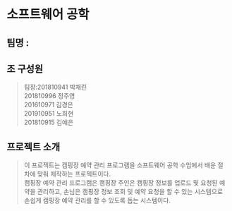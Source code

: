 # 소프트웨어 공학

## 팀명 : 

## 조 구성원
>팀장:201810941 박채린  
201810996 정주영  
201610971 김경은  
201910951 노희현  
201810915 김예은  
       
## 프로젝트 소개
> 이 프로젝트는 캠핑장 예약 관리 프로그램을 소프트웨어 공학 수업에서 배운 절차에 맞춰 제작하는 프로젝트이다.  
> 캠핑장 예약 관리 프로그램은 캠핑장 주인은 캠핑장 정보를 업로드 및 요청된 예약을 관리하고, 손님은 캠핑장 정보 조회 및 예약 요청을 할 수 있는 시스템으로 손쉽게 캠핑장 예약 관리를 할 수 있도록 돕는 시스템이다.

